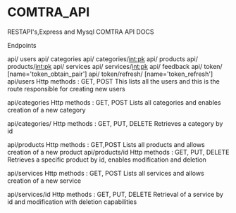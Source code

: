 # COMTRA_API
RESTAPI's,Express and Mysql
COMTRA API DOCS

Endpoints

api/ users
api/ categories
api/ categories/<int:pk>
api/ products
api/ products/<int:pk>
api/ services
api/ services/<int:pk>
api/ feedback
api/ token/ [name='token_obtain_pair']
api/ token/refresh/ [name='token_refresh']
api/users
Http methods : GET, POST
This lists all the users and this is the route responsible for creating new users

api/categories
Http methods : GET, POST
Lists all categories and enables creation of a new category

api/categories/<id>
Http methods : GET, PUT, DELETE
Retrieves a category by id

api/products
Http methods : GET,POST
Lists all products and allows creation of a new product
api/products/id
Http methods : GET, PUT, DELETE
Retrieves a specific product by id, enables modification and deletion

api/services
Http methods : GET, POST
Lists all services and allows creation of a new service


api/services/id
Http methods : GET, PUT, DELETE
Retrieval of a service by id and modification with deletion capabilities

